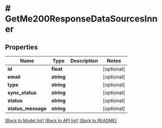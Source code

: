 # # GetMe200ResponseDataSourcesInner

## Properties

Name | Type | Description | Notes
------------ | ------------- | ------------- | -------------
**id** | **float** |  | [optional]
**email** | **string** |  | [optional]
**type** | **string** |  | [optional]
**sync_status** | **string** |  | [optional]
**status** | **string** |  | [optional]
**status_message** | **string** |  | [optional]

[[Back to Model list]](../../README.md#models) [[Back to API list]](../../README.md#endpoints) [[Back to README]](../../README.md)
